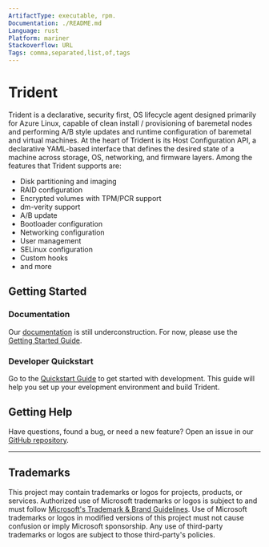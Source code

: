 ```yaml
---
ArtifactType: executable, rpm.
Documentation: ./README.md
Language: rust
Platform: mariner
Stackoverflow: URL
Tags: comma,separated,list,of,tags
---
```


# Trident

Trident is a declarative, security first, OS lifecycle agent designed primarily for Azure Linux, capable of clean install / provisioning of baremetal nodes and performing A/B style updates and runtime configuration of baremetal and virtual machines. At the heart of Trident is its Host Configuration API, a declarative YAML-based interface that defines the desired state of a machine across storage, OS, networking, and firmware layers.  Among the features that Trident supports are:

- Disk partitioning and imaging
- RAID configuration
- Encrypted volumes with TPM/PCR support
- dm-verity support
- A/B update
- Bootloader configuration
- Networking configuration
- User management
- SELinux configuration
- Custom hooks
- and more

## Getting Started

### Documentation

Our [documentation](docs/Trident.md) is still underconstruction. For now, please use the [Getting Started Guide](GETTING_STARTED.md).

### Developer Quickstart

Go to the [Quickstart Guide](dev-docs/quickstart.md) to get started with development. This guide will help you set up your evelopment environment and build Trident.

## Getting Help

Have questions, found a bug, or need a new feature? Open an issue in our [GitHub
repository](https://github.com/microsoft/trident/issues/new?template=Blank+issue).

---

## Trademarks

This project may contain trademarks or logos for projects, products, or
services. Authorized use of Microsoft trademarks or logos is subject to and must
follow [Microsoft's Trademark & Brand
Guidelines](https://www.microsoft.com/en-us/legal/intellectualproperty/trademarks/usage/general).
Use of Microsoft trademarks or logos in modified versions of this project must
not cause confusion or imply Microsoft sponsorship. Any use of third-party
trademarks or logos are subject to those third-party's policies.

